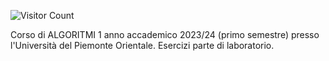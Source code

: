 ![Visitor Count](https://hits.seeyoufarm.com/api/count/incr/badge.svg?url=https://github.com/tuo-utente/tuo-repository&count_bg=%2379C83D&title_bg=%23555555&icon=github.svg&icon_color=%23E7E7E7&title=visitors&edge_flat=false)

Corso di ALGORITMI 1 anno accademico 2023/24 (primo semestre) presso l'Università del Piemonte Orientale. Esercizi parte di laboratorio.
